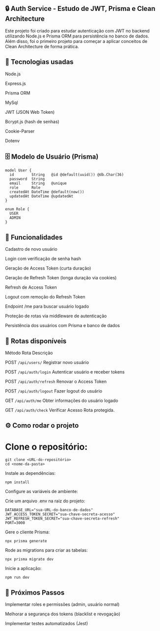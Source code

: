 ## 🔒 Auth Service - Estudo de JWT, Prisma e Clean Architecture

Este projeto foi criado para estudar autenticação com JWT no backend utilizando Node.js e Prisma ORM para persistência no banco de dados.
Além disso, foi o primeiro projeto para começar a aplicar conceitos de Clean Architecture de forma prática.

## 🚀 Tecnologias usadas
Node.js

Express.js

Prisma ORM

MySql

JWT (JSON Web Token)

Bcrypt.js (hash de senhas)

Cookie-Parser

Dotenv

## 🗄️ Modelo de Usuário (Prisma)
```prisma
model User {
  id        String   @id @default(uuid()) @db.Char(36)
  password  String
  email     String   @unique
  role      Role
  createdAt DateTime @default(now())
  updatedAt DateTime @updatedAt
}

enum Role {
  USER
  ADMIN
}
```

## 📑 Funcionalidades

Cadastro de novo usuário

Login com verificação de senha hash

Geração de Access Token (curta duração)

Geração de Refresh Token (longa duração via cookies)

Refresh de Access Token

Logout com remoção do Refresh Token

Endpoint /me para buscar usuário logado

Proteção de rotas via middleware de autenticação

Persistência dos usuários com Prisma e banco de dados

 
## 🧪 Rotas disponíveis

Método	Rota	Descrição

POST	`/api/users/`	Registrar novo usuário

POST	`/api/auth/login` 	Autenticar usuário e receber tokens

POST	`/api/auth/refresh`	Renovar o Access Token

POST	`/api/auth/logout`	Fazer logout do usuário

GET	`/api/auth/me`	Obter informações do usuário logado

GET `/api/auth/check` Verificar Acesso Rota protegida.


## ⚙️ Como rodar o projeto
# Clone o repositório:

```
git clone <URL-do-repositório>
cd <nome-da-pasta>
```

Instale as dependências:

```
npm install
```

Configure as variáveis de ambiente:

Crie um arquivo .env na raiz do projeto:

```
DATABASE_URL="sua-URL-do-banco-de-dados"
JWT_ACCESS_TOKEN_SECRET="sua-chave-secreta-acesso"
JWT_REFRESH_TOKEN_SECRET="sua-chave-secreta-refresh"
PORT=3000
```

Gere o cliente Prisma:

```
npx prisma generate
```

Rode as migrations para criar as tabelas:

```
npx prisma migrate dev
```

Inicie a aplicação:

```
npm run dev
```


## 🚀 Próximos Passos

Implementar roles e permissões (admin, usuário normal)

Melhorar a segurança dos tokens (blacklist e revogação)

Implementar testes automatizados (Jest)
